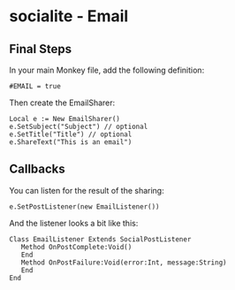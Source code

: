 socialite - Email
=================

Final Steps
-----------

In your main Monkey file, add the following definition:

    #EMAIL = true
    
Then create the EmailSharer:

    Local e := New EmailSharer()
    e.SetSubject("Subject") // optional
    e.SetTitle("Title") // optional
    e.ShareText("This is an email")


Callbacks
---------

You can listen for the result of the sharing:

    e.SetPostListener(new EmailListener())

And the listener looks a bit like this:

    Class EmailListener Extends SocialPostListener
       Method OnPostComplete:Void()
       End
       Method OnPostFailure:Void(error:Int, message:String)
       End
    End